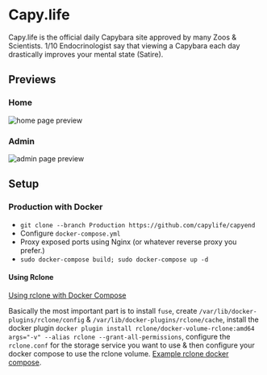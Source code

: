 # Capy.life
Capy.life is the official daily Capybara site approved by many Zoos & Scientists. 1/10 Endocrinologist say that viewing a Capybara each day drastically improves your mental state (Satire).

## Previews
### Home
![home page preview](https://i.imgur.com/2EQsfb1.png)
### Admin
![admin page preview](https://i.imgur.com/QV7Av5w.png)

## Setup
### Production with Docker
- `git clone --branch Production https://github.com/capylife/capyend`
- Configure `docker-compose.yml`
- Proxy exposed ports using Nginx (or whatever reverse proxy you prefer.)
- `sudo docker-compose build; sudo docker-compose up -d`

#### Using Rclone
[Using rclone with Docker Compose](https://rclone.org/docker/#getting-started)

Basically the most important part is to install `fuse`, create `/var/lib/docker-plugins/rclone/config` & `/var/lib/docker-plugins/rclone/cache`, install the docker plugin `docker plugin install rclone/docker-volume-rclone:amd64 args="-v" --alias rclone --grant-all-permissions`, configure the `rclone.conf` for the storage service you want to use & then configure your docker compose to use the rclone volume. [Example rclone docker compose](/rclone-docker-example.yml).
